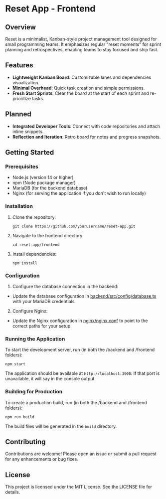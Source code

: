 # Reset App - Frontend

## Overview
Reset is a minimalist, Kanban-style project management tool designed for small programming teams. It emphasizes regular "reset moments" for sprint planning and retrospectives, enabling teams to stay focused and ship fast.

## Features
- **Lightweight Kanban Board**: Customizable lanes and dependencies visualization.
- **Minimal Overhead**: Quick task creation and simple permissions.
- **Fresh Start Sprints**: Clear the board at the start of each sprint and re-prioritize tasks.


## Planned
- **Integrated Developer Tools**: Connect with code repositories and attach inline snippets.
- **Reflection and Iteration**: Retro board for notes and progress snapshots.

## Getting Started

### Prerequisites
- Node.js (version 14 or higher)
- npm (Node package manager)
- MariaDB (for the backend database)
- Nginx (for serving the application if you don't wish to run locally)

### Installation
1. Clone the repository:
   ```
   git clone https://github.com/yourusername/reset-app.git
   ```
2. Navigate to the frontend directory:
   ```
   cd reset-app/frontend
   ```
3. Install dependencies:
   ```
   npm install
   ```

### Configuration
1. Configure the database connection in the backend:
- Update the database configuration in [backend/src/config/database.ts](backend/src/config/database.ts) with your MariaDB credentials.
2. Configure Nginx:
- Update the Nginx configuration in [nginx/nginx.conf](nginx/nginx.conf) to point to the correct paths for your setup.

### Running the Application
To start the development server, run (in both the /backend and /frontend folders):
```
npm start 
```
The application should be available at `http://localhost:3000`.
If that port is unavailable, it will say in the console output.

### Building for Production
To create a production build, run (in both the /backend and /frontend folders):
```
npm run build
```
The build files will be generated in the `build` directory.

## Contributing
Contributions are welcome! Please open an issue or submit a pull request for any enhancements or bug fixes.

## License
This project is licensed under the MIT License. See the LICENSE file for details.